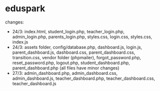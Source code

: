 # eduspark

changes:
- 24/3: index.html, student_login.php, teacher_login.php, admin_login.php, parents_login.php, styles.css, login.css, styles.css, index.js
- 24/3: assets folder, config/database.php, dashboard.js, login.js, parent_dashboard.js, dashboard.css, parent_dashboard.css, transition.css, vendor folder (phpmailer), forgot_password.php, reset_password.php, logout.php, student_dashboard.php, parent_dashboard.php (all files have minor changes)
- 27/3: admin_dashboard.php, admin_dashboard.css, admin_dashboard.js, teacher_dashboard.php, teacher_dashboard.css, teacher_dashboard.js
